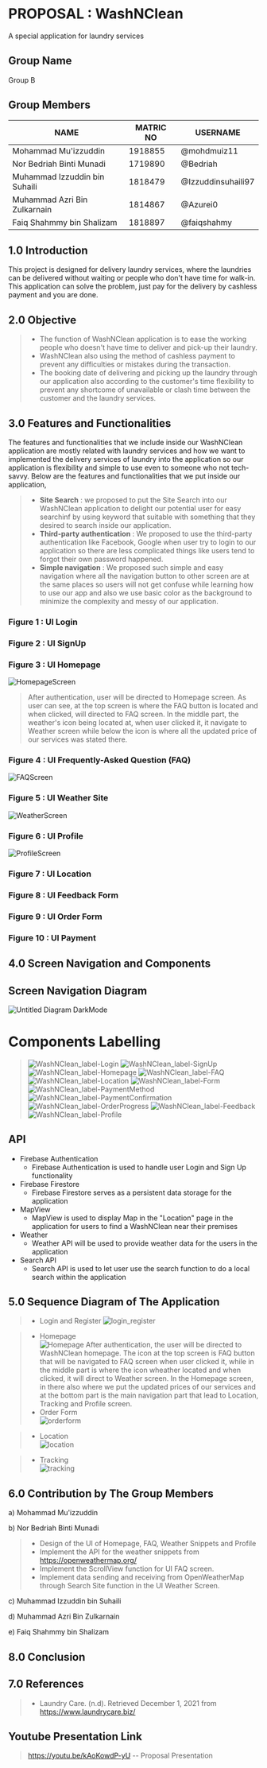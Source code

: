 # PROPOSAL : WashNClean
A special application for laundry services

## Group Name
Group B

## Group Members
NAME | MATRIC NO | USERNAME
------------ | ------------- | ----------------
Mohammad Mu'izzuddin | 1918855 | @mohdmuiz11
Nor Bedriah Binti Munadi | 1719890 | @Bedriah
Muhammad Izzuddin bin Suhaili | 1818479 | @Izzuddinsuhaili97
Muhammad Azri Bin Zulkarnain | 1814867 | @Azurei0
Faiq Shahmmy bin Shalizam | 1818897 | @faiqshahmy

## 1.0 Introduction
This project is designed for delivery laundry services, where the laundries can be delivered without waiting or people who don't have time for walk-in. This application can solve the problem, just pay for the delivery by cashless payment and you are done.  

## 2.0 Objective 
> - The function of WashNClean application is to ease the working people who doesn't have time to deliver and pick-up their laundry.
> - WashNClean also using the method of cashless payment to prevent any difficulties or mistakes during the transaction.
> - The booking date of delivering and picking up the laundry through our application also according to the customer's time flexibility to prevent any shortcome of unavailable or clash time between the customer and the laundry services.

## 3.0 Features and Functionalities
The features and functionalities that we include inside our WashNClean application are mostly related with laundry services and how we want to implemented the delivery services of laundry into the application so our application is flexibility and simple to use even to someone who not tech-savvy. Below are the features and functionalities that we put inside our application,
> - **Site Search** : we proposed to put the Site Search into our WashNClean application to delight our potential user for easy searchinf by using keyword that suitable with something that they desired to search inside our application.
> - **Third-party authentication** : We proposed to use the third-party authentication like Facebook, Google when user try to login to our application so there are less complicated things like users tend to forgot their own password happened.
> - **Simple navigation** : We proposed such simple and easy navigation where all the navigation button to other screen are at the same places so users will not get confuse while learning how to use our app and also we use basic color as the background to minimize the complexity and messy of our application.

### Figure 1 : UI Login
### Figure 2 : UI SignUp 
### Figure 3 : UI Homepage
![HomepageScreen](https://user-images.githubusercontent.com/94210480/150668224-a0b666b1-aad3-4ac1-aea5-e5f0aa0862ee.png)
> After authentication, user will be directed to Homepage screen. As user can see, at the top screen is where the FAQ button is located and when clicked, will directed to FAQ screen. In the middle part, the weather's icon being located at, when user clicked it, it navigate to Weather screen while below the icon is where all the updated price of our services was stated there.

### Figure 4 : UI Frequently-Asked Question (FAQ)
![FAQScreen](https://user-images.githubusercontent.com/94210480/150668244-6bf24703-b4e8-46a8-897d-c18b906317b2.png)

### Figure 5 : UI Weather Site
![WeatherScreen](https://user-images.githubusercontent.com/94210480/150668247-79b730c4-7500-4bd8-80c1-3b06d71f67e3.png)

### Figure 6 : UI Profile
![ProfileScreen](https://user-images.githubusercontent.com/94210480/150671408-a4268c2e-192e-4348-bf53-fa4d0692d5b1.png)

### Figure 7 : UI Location
### Figure 8 : UI Feedback Form
### Figure 9 : UI Order Form
### Figure 10 : UI Payment


## 4.0 Screen Navigation and Components
## Screen Navigation Diagram
![Untitled Diagram DarkMode](https://user-images.githubusercontent.com/43456427/147627013-ef1b3b94-ff58-40dc-87f9-c6e9f37fff85.jpg)



# Components Labelling
> ![WashNClean_label-Login](https://user-images.githubusercontent.com/43456427/147541725-228753f1-f205-4cf8-9655-2304716749d3.jpg)
> ![WashNClean_label-SignUp](https://user-images.githubusercontent.com/43456427/147541738-fa1470ef-ea19-4702-a4f7-a80c2469c592.jpg)
> ![WashNClean_label-Homepage](https://user-images.githubusercontent.com/43456427/147541788-8d706ea4-70ff-42cc-9958-cdb1defb34ae.jpg)
> ![WashNClean_label-FAQ](https://user-images.githubusercontent.com/43456427/147541830-8808fd3a-845b-4eb5-a201-4f3e73867f70.jpg)
> ![WashNClean_label-Location](https://user-images.githubusercontent.com/43456427/147541849-7d1c5112-3823-47c0-9385-cf4a0fca2c28.jpg)
> ![WashNClean_label-Form](https://user-images.githubusercontent.com/43456427/147541908-53b1d889-6b83-4795-b81f-b5fe4be2d032.jpg)
> ![WashNClean_label-PaymentMethod](https://user-images.githubusercontent.com/43456427/147541979-4473e599-0e3f-4278-88c9-7ce825bacf21.jpg)
> ![WashNClean_label-PaymentConfirmation](https://user-images.githubusercontent.com/43456427/147542055-bec07661-3163-4b0c-9343-d82136185b3c.jpg)
> ![WashNClean_label-OrderProgress](https://user-images.githubusercontent.com/43456427/147542143-f92274ae-34cb-4305-ade0-e3ae87ef65f8.jpg)
> ![WashNClean_label-Feedback](https://user-images.githubusercontent.com/43456427/147542269-dc60ddd6-b9e6-4cd5-9361-f5449cb51de2.jpg)
> ![WashNClean_label-Profile](https://user-images.githubusercontent.com/43456427/147542315-ad473495-60d9-4574-a488-d58833147025.jpg)

## API
- Firebase Authentication
  - Firebase Authentication is used to handle user Login and Sign Up functionality
- Firebase Firestore
  - Firebase Firestore serves as a persistent data storage for the application
- MapView
  - MapView is used to display Map in the "Location" page in the application for users to find a WashNClean near their premises
- Weather
  - Weather API will be used to provide weather data for the users in the application
- Search API
  - Search API is used to let user use the search function to do a local search within the application

## 5.0 Sequence Diagram of The Application
> - Login and Register
![login_register](https://user-images.githubusercontent.com/55783309/147570434-6226ade6-ee23-44b3-9ac0-1dac23495b0c.jpg)

> - Homepage  
![Homepage](https://user-images.githubusercontent.com/50144073/147585581-5ce4e586-33d0-4464-96a7-984ee4d53d36.jpg)
After authentication, the user will be directed to WashNClean homepage. The icon at the top screen is FAQ button that will be navigated to FAQ screen when user clicked it, while in the middle part is where the icon wheather located and when clicked, it will direct to Weather screen. In the Homepage screen, in there also where we put the updated prices of our services and at the bottom part is the main navigation part that lead to Location, Tracking and Profile screen.
> - Order Form  
![orderform](https://user-images.githubusercontent.com/50144073/147585604-e5dc1a78-ce7c-46da-9ca6-2c7f6267a133.jpg)

> - Location  
![location](https://user-images.githubusercontent.com/50144073/147634780-b97201c5-be3f-4efd-9d06-f5c176cb94a6.jpg)

> - Tracking  
![tracking](https://user-images.githubusercontent.com/50144073/147585650-42db6522-99b6-4280-994b-58402239d092.jpg)

## 6.0 Contribution by The Group Members

a) Mohammad Mu'izzuddin 

b) Nor Bedriah Binti Munadi  
> - Design of the UI of Homepage, FAQ, Weather Snippets and Profile
> - Implement the API for the weather snippets from https://openweathermap.org/
> - Implement the ScrollView function for UI FAQ screen.
> - Implement data sending and receiving from OpenWeatherMap through Search Site function in the UI Weather Screen.

c) Muhammad Izzuddin bin Suhaili 

d) Muhammad Azri Bin Zulkarnain 

e) Faiq Shahmmy bin Shalizam 

## 8.0 Conclusion

## 7.0 References
> - Laundry Care. (n.d). Retrieved December 1, 2021 from https://www.laundrycare.biz/

## Youtube Presentation Link
> https://youtu.be/kAoKowdP-yU  -- Proposal Presentation

